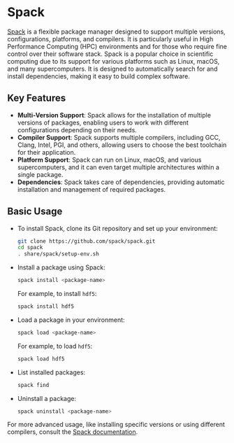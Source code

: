 # Spack

[Spack](https://spack.io/) is a flexible package manager designed to support multiple versions, configurations, platforms, and compilers. It is particularly useful in High Performance Computing (HPC) environments and for those who require fine control over their software stack. Spack is a popular choice in scientific computing due to its support for various platforms such as Linux, macOS, and many supercomputers. It is designed to automatically search for and install dependencies, making it easy to build complex software.

## Key Features

- **Multi-Version Support**: Spack allows for the installation of multiple versions of packages, enabling users to work with different configurations depending on their needs.
- **Compiler Support**: Spack supports multiple compilers, including GCC, Clang, Intel, PGI, and others, allowing users to choose the best toolchain for their application.
- **Platform Support**: Spack can run on Linux, macOS, and various supercomputers, and it can even target multiple architectures within a single package.
- **Dependencies**: Spack takes care of dependencies, providing automatic installation and management of required packages.

## Basic Usage

- To install Spack, clone its Git repository and set up your environment:

   ```bash
   git clone https://github.com/spack/spack.git
   cd spack
   . share/spack/setup-env.sh
   ```

- Install a package using Spack:

   ```bash
   spack install <package-name>
   ```

   For example, to install `hdf5`:

   ```bash
   spack install hdf5
   ```

- Load a package in your environment:

   ```bash
   spack load <package-name>
   ```

   For example, to load `hdf5`:

   ```bash
   spack load hdf5
   ```

- List installed packages:

   ```bash
   spack find
   ```

- Uninstall a package:

   ```bash
   spack uninstall <package-name>
   ```

For more advanced usage, like installing specific versions or using different compilers, consult the [Spack documentation](https://spack.readthedocs.io/).
